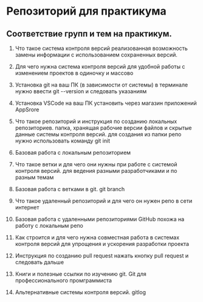 # Репозиторий для практикума
## Соответствие групп и тем на практикум.

1. Что такое система контроля версий
реализованная возможность замены информации с использованием сохраненных версий.
2. Для чего нужна система контроля версий
для удобной работы с изменением проектов в одиночку и массово
3. Установка git на ваш ПК (в зависимости от системы)
в терминале нужно ввести git --version и следовать указаниям
4. Установка VSCode на ваш ПК
установить через магазин приложений AppSrore
5. Что такое репозиторий и инструкция по созданию локальных репозиториев.
папка, хранящая рабочие версии файлов и скрытые данные системы контроля версий.
для создания из папки репо нужно использовать команду git init
6. Базовая работа с локальным репозиторием

7. Что такое ветки и для чего они нужны при работе с системой контроля версий.
для ведения разными разработчиками и по разным темам
8. Базовая работа с ветками в git.
git branch
9. Что такое удаленный репозиторий и для чего он нужен
репо в сети интернет
10. Базовая работа с удаленными репозиториями GitHub
похожа на работу с локальным репо
11. Как строится и для чего нужна совместная работа в системах контроля версий
для упрощения и ускорения разработки проекта
12. Инструкция по созданию pull request
нажать кнопку pull request и следовать дальше
13. Книги и полезные ссылки по изучению git.
Git для профессионального промграммиста
14. Альтернативные системы контроля версий.
gitlog